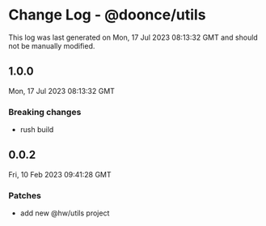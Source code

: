 # Change Log - @doonce/utils

This log was last generated on Mon, 17 Jul 2023 08:13:32 GMT and should not be manually modified.

## 1.0.0
Mon, 17 Jul 2023 08:13:32 GMT

### Breaking changes

- rush build

## 0.0.2
Fri, 10 Feb 2023 09:41:28 GMT

### Patches

- add new @hw/utils project

